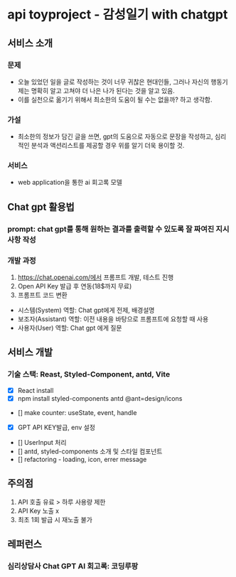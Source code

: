 # api toyproject - 감성일기 with chatgpt

## 서비스 소개
### 문제
- 오늘 있었던 일을 글로 작성하는 것이 너무 귀찮은 현대인들, 그러나 자신의 행동기제는 명확히 알고 고쳐야 더 나은 나가 된다는 것을 알고 있음. 
- 이를 실천으로 옮기기 위해서 최소한의 도움이 될 수는 없을까? 하고 생각함.
### 가설
- 최소한의 정보가 담긴 글을 쓰면, gpt의 도움으로 자동으로 문장을 작성하고, 심리적인 분석과 액션리스트를 제공할 경우 위를 알기 더욱 용이할 것.
### 서비스
- web application을 통한 ai 회고록 모델

## Chat gpt 활용법
### prompt: chat gpt를 통해 원하는 결과를 출력할 수 있도록 잘 짜여진 지시사항 작성

### 개발 과정
1. https://chat.openai.com/에서 프롬프트 개발, 테스트 진행
2. Open API Key 발급 후 연동(18$까지 무료)
3. 프롬프트 코드 변환
- 시스템(System) 역할: Chat gpt에게 전제, 배경설명
- 보조자(Assistant) 역할: 이전 내용을 바탕으로 프롬프트에 요청할 때 사용
- 사용자(User) 역할: Chat gpt 에게 질문

## 서비스 개발
### 기술 스택: Reast, Styled-Component, antd, Vite
- [x] React install
- [x] npm install styled-components antd @ant=design/icons
- [] make counter: useState, event, handle
- [x] GPT API KEY발급, env 설정
- [] UserInput 처리
- [] antd, styled-components 소개 및 스타일 컴포넌트
- [] refactoring - loading, icon, errer message

## 주의점
1. API 호출 유료 > 하루 사용량 제한
2. API Key 노출 x
3. 최초 1회 발급 시 재노출 불가

## 레퍼런스 
### 심리상담사 Chat GPT AI 회고록: 코딩루팡


